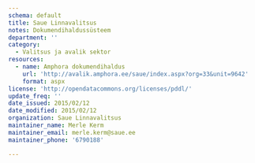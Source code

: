 ```yaml
---
schema: default
title: Saue Linnavalitsus
notes: Dokumendihaldussüsteem
department: ''
category:
  - Valitsus ja avalik sektor
resources:
  - name: Amphora dokumendihaldus
    url: 'http://avalik.amphora.ee/saue/index.aspx?org=33&unit=9642'
    format: aspx
license: 'http://opendatacommons.org/licenses/pddl/'
update_freq: ''
date_issued: 2015/02/12
date_modified: 2015/02/12
organization: Saue Linnavalitsus
maintainer_name: Merle Kerm
maintainer_email: merle.kerm@saue.ee
maintainer_phone: '6790188'

---
```


